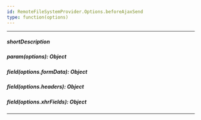 ```yaml
---
id: RemoteFileSystemProvider.Options.beforeAjaxSend
type: function(options)
---
```

---
##### shortDescription
<!-- Description goes here -->

##### param(options): Object
<!-- Description goes here -->

##### field(options.formData): Object
<!-- Description goes here -->

##### field(options.headers): Object
<!-- Description goes here -->

##### field(options.xhrFields): Object
<!-- Description goes here -->

---
<!-- Description goes here -->